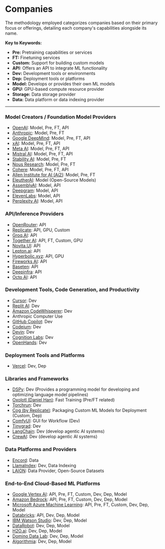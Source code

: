 # Companies

The methodology employed categorizes companies based on their primary focus or offerings, detailing each company's capabilities alongside its name.

**Key to Keywords:**  
- **Pre:** Pretraining capabilities or services  
- **FT:** Finetuning services  
- **Custom:** Support for building custom models  
- **API:** Offers an API to integrate ML functionality  
- **Dev:** Development tools or environments  
- **Dep:** Deployment tools or platforms  
- **Model:** Develops or provides their own ML models  
- **GPU:** GPU-based compute resource provider  
- **Storage:** Data storage provider  
- **Data:** Data platform or data indexing provider

---

### Model Creators / Foundation Model Providers

- [OpenAI](https://openai.com/): Model, Pre, FT, API  
- [Anthropic](https://www.anthropic.com/): Model, Pre, FT  
- [Google DeepMind](https://www.deepmind.com/): Model, Pre, FT, API  
- [xAI](https://x.ai/): Model, Pre, FT, API  
- [Meta AI](https://ai.meta.com/): Model, Pre, FT, API  
- [Mistral AI](https://mistral.ai/): Model, Pre, FT, API  
- [Stability AI](https://stability.ai/): Model, Pre, FT  
- [Nous Research](https://www.nousresearch.com/): Model, Pre, FT  
- [Cohere](https://cohere.com/): Model, Pre, FT, API  
- [Allen Institute for AI (Ai2)](https://allenai.org/): Model, Pre, FT  
- [EleutherAI](https://www.eleuther.ai/): Model (Open-Source Models)  
- [AssemblyAI](https://www.assemblyai.com/): Model, API  
- [Deepgram](https://deepgram.com/): Model, API  
- [ElevenLabs](https://elevenlabs.io/): Model, API  
- [Perplexity AI](https://www.perplexity.ai/): Model, API

### API/Inference Providers

- [OpenRouter](https://openrouter.ai/): API
- [Replicate](https://replicate.com/): API, GPU, Custom  
- [Groq.AI](https://groq.com/): API  
- [Together AI](https://together.xyz/): API, FT, Custom, GPU  
- [Novita.UI](https://novita.ui/): API  
- [Lepton.ai](https://lepton.ai/): API  
- [Hyperbolic.xyz](https://hyperbolic.xyz/): API, GPU  
- [Fireworks AI](https://fireworks.ai/): API  
- [Baseten](https://www.baseten.co/): API  
- [Deepinfra](https://deepinfra.com/): API  
- [Octo AI](https://octoai.com/): API

### Development Tools, Code Generation, and Productivity

- [Cursor](https://www.cursor.com/): Dev 
- [Replit AI](https://replit.com/): Dev  
- [Amazon CodeWhisperer](https://aws.amazon.com/codewhisperer/): Dev
- Anthropic Computer Use
- [GitHub Copilot](https://github.com/features/copilot): Dev  
- [Codeium](https://www.codeium.com/): Dev 
- [Devin](https://www.devin.com/): Dev  
- [Cognition Labs](https://www.cognitionlabs.ai/): Dev  
- [OpenHands](https://openhands.ai/): Dev  

### Deployment Tools and Platforms

- [Vercel](https://vercel.com/): Dev, Dep  

### Libraries and Frameworks

- [DSPy](https://dspy.ai/): Dev (Provides a programming model for developing and optimizing language model pipelines)  
- [Oxolotl (Daniel Han)](https://github.com/danielhan/oxolotl): Fast Training (Pre/FT related)  
- [Torchrun](https://pytorch.org/docs/stable/elastic/torchrun.html): Dev  
- [Cog (by Replicate)](https://github.com/replicate/cog): Packaging Custom ML Models for Deployment (Custom, Dep)  
- [ComfyUI](https://comfyui.org/): GUI for Workflow (Dev)  
- [Tinygrad](https://github.com/geohot/tinygrad): Dev  
- [LangChain](https://langchain.com/): Dev (develop agentic AI systems)  
- [CrewAI](https://docs.crewai.com): Dev (develop agentic AI systems)


### Data Platforms and Providers

- [Encord](https://encord.com/): Data  
- [LlamaIndex](https://www.llamaindex.ai/): Dev, Data Indexing  
- [LAION](https://laion.ai/): Data Provider, Open-Source Datasets

### End-to-End Cloud-Based ML Platforms

- [Google Vertex AI](https://cloud.google.com/vertex-ai): API, Pre, FT, Custom, Dev, Dep, Model  
- [Amazon Bedrock](https://aws.amazon.com/bedrock/): API, Pre, FT, Custom, Dev, Dep, Model  
- [Microsoft Azure Machine Learning](https://azure.microsoft.com/en-us/services/machine-learning/): API, Pre, FT, Custom, Dev, Dep, Model  
- [Databricks](https://databricks.com/): API, Dev, Dep, Model  
- [IBM Watson Studio](https://www.ibm.com/cloud/watson-studio): Dev, Dep, Model  
- [DataRobot](https://www.datarobot.com/): Dev, Dep, Model  
- [H2O.ai](https://www.h2o.ai/): Dev, Dep, Model  
- [Domino Data Lab](https://www.dominodatalab.com/): Dev, Dep, Model  
- [Algorithmia](https://algorithmia.com/): Dev, Dep, Model

